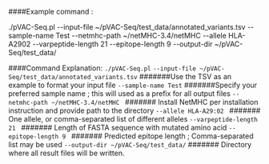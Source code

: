 ####Example command : 

./pVAC-Seq.pl  --input-file ~/pVAC-Seq/test_data/annotated_variants.tsv --sample-name Test --netmhc-path ~/netMHC-3.4/netMHC --allele HLA-A2902 --varpeptide-length 21 --epitope-length 9 --output-dir ~/pVAC-Seq/test_data/


####Command Explanation:
`./pVAC-Seq.pl`
`--input-file ~/pVAC-Seq/test_data/annotated_variants.tsv`
#######Use the TSV as an example to format your input file
`--sample-name Test` 
#######Specify your preferred sample name ; this will used as a prefix for all output files
`--netmhc-path ~/netMHC-3.4/netMHC `
####### Install NetMHC per installation instruction and provide path to the directory
`--allele HLA-A29:02 `
####### One allele, or comma-separated list of different alleles
`--varpeptide-length 21 `
####### Length of FASTA sequence with mutated amino acid
`--epitope-length 9 `
####### Predicted epitope length ; Comma-separated list may be used
`--output-dir ~/pVAC-Seq/test_data/`
####### Directory where all result files will be written.
